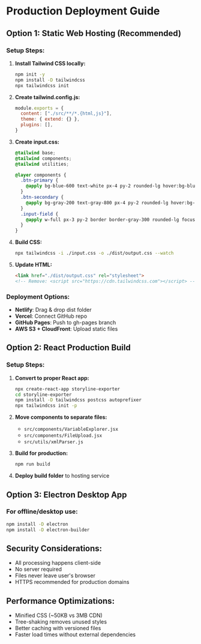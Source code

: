 # Production Deployment Guide

## Option 1: Static Web Hosting (Recommended)

### Setup Steps:
1. **Install Tailwind CSS locally:**
   ```bash
   npm init -y
   npm install -D tailwindcss
   npx tailwindcss init
   ```

2. **Create tailwind.config.js:**
   ```js
   module.exports = {
     content: ["./src/**/*.{html,js}"],
     theme: { extend: {} },
     plugins: [],
   }
   ```

3. **Create input.css:**
   ```css
   @tailwind base;
   @tailwind components;
   @tailwind utilities;

   @layer components {
     .btn-primary {
       @apply bg-blue-600 text-white px-4 py-2 rounded-lg hover:bg-blue-700 focus:ring-2 focus:ring-blue-500 focus:ring-offset-2 transition-colors;
     }
     .btn-secondary {
       @apply bg-gray-200 text-gray-800 px-4 py-2 rounded-lg hover:bg-gray-300 focus:ring-2 focus:ring-gray-500 focus:ring-offset-2 transition-colors;
     }
     .input-field {
       @apply w-full px-3 py-2 border border-gray-300 rounded-lg focus:ring-2 focus:ring-blue-500 focus:border-transparent;
     }
   }
   ```

4. **Build CSS:**
   ```bash
   npx tailwindcss -i ./input.css -o ./dist/output.css --watch
   ```

5. **Update HTML:**
   ```html
   <link href="./dist/output.css" rel="stylesheet">
   <!-- Remove: <script src="https://cdn.tailwindcss.com"></script> -->
   ```

### Deployment Options:
- **Netlify**: Drag & drop dist folder
- **Vercel**: Connect GitHub repo
- **GitHub Pages**: Push to gh-pages branch
- **AWS S3 + CloudFront**: Upload static files

## Option 2: React Production Build

### Setup Steps:
1. **Convert to proper React app:**
   ```bash
   npx create-react-app storyline-exporter
   cd storyline-exporter
   npm install -D tailwindcss postcss autoprefixer
   npx tailwindcss init -p
   ```

2. **Move components to separate files:**
   - `src/components/VariableExplorer.jsx`
   - `src/components/FileUpload.jsx`
   - `src/utils/xmlParser.js`

3. **Build for production:**
   ```bash
   npm run build
   ```

4. **Deploy build folder** to hosting service

## Option 3: Electron Desktop App

### For offline/desktop use:
```bash
npm install -D electron
npm install -D electron-builder
```

## Security Considerations:
- All processing happens client-side
- No server required
- Files never leave user's browser
- HTTPS recommended for production domains

## Performance Optimizations:
- Minified CSS (~50KB vs 3MB CDN)
- Tree-shaking removes unused styles
- Better caching with versioned files
- Faster load times without external dependencies

